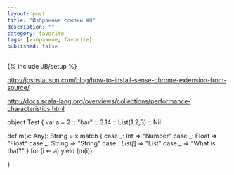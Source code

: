 ```yaml
---
layout: post
title: "Избранные ссылки #8"
description: ""
category: favorite
tags: [избранное, favorite]
published: false
---
```

{% include JB/setup %}

http://joshslauson.com/blog/how-to-install-sense-chrome-extension-from-source/

http://docs.scala-lang.org/overviews/collections/performance-characteristics.html


object Test {
  val a = 2 :: "bar" :: 3.14 :: List(1,2,3) :: Nil

  def m(x: Any): String = x match {
    case _: Int => "Number"
    case _: Float => "Float"
    case _: String => "String"
    case _: List[_] => "List"
    case _ => "What is that?"
  }
  for (i <- a) yield (m(i))

}


